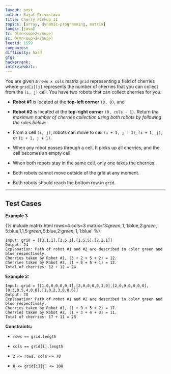 ```yaml
---
layout: post
author: Rajat Srivastava
title: Cherry Pickup II
topics: [array, dynamic-programming, matrix]
langs: [java]
tc: O(mn<sup>2</sup>)
sc: O(mn<sup>2</sup>)
leetid: 1559
companies: 
difficulty: hard
gfg: 
hackerrank: 
interviewbit: 
---
```

You are given a `rows x cols` matrix `grid` representing a field of cherries where `grid[i][j]` represents the number of cherries that you can collect from the `(i, j)` cell.
You have two robots that can collect cherries for you:
	
* **Robot #1** is located at the **top-left corner** `(0, 0)`, and
	
* **Robot #2** is located at the **top-right corner** `(0, cols - 1)`.
Return *the maximum number of cherries collection using both robots by following the rules below*:
	
* From a cell `(i, j)`, robots can move to cell `(i + 1, j - 1)`, `(i + 1, j)`, or `(i + 1, j + 1)`.
	
* When any robot passes through a cell, It picks up all cherries, and the cell becomes an empty cell.
	
* When both robots stay in the same cell, only one takes the cherries.
	
* Both robots cannot move outside of the grid at any moment.
	
* Both robots should reach the bottom row in `grid`.
 
---
## Test Cases
**Example 1:**

{% include matrix.html rows=4 cols=3 matrix='3:$green,1,1:$blue,2:$green,5:$blue,1,1,5:$green,5:$blue,2:$green,1,1:$blue' %}

```
Input: grid = [[3,1,1],[2,5,1],[1,5,5],[2,1,1]]
Output: 24
Explanation: Path of robot #1 and #2 are described in color green and blue respectively.
Cherries taken by Robot #1, (3 + 2 + 5 + 2) = 12.
Cherries taken by Robot #2, (1 + 5 + 5 + 1) = 12.
Total of cherries: 12 + 12 = 24.
```
**Example 2:**

```
Input: grid = [[1,0,0,0,0,0,1],[2,0,0,0,0,3,0],[2,0,9,0,0,0,0],[0,3,0,5,4,0,0],[1,0,2,3,0,0,6]]
Output: 28
Explanation: Path of robot #1 and #2 are described in color green and blue respectively.
Cherries taken by Robot #1, (1 + 9 + 5 + 2) = 17.
Cherries taken by Robot #2, (1 + 3 + 4 + 3) = 11.
Total of cherries: 17 + 11 = 28.
```
 
**Constraints:**
	
* `rows == grid.length`
	
* `cols == grid[i].length`
	
* `2 <= rows, cols <= 70`
	
* `0 <= grid[i][j] <= 100`

        